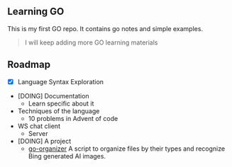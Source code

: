 ## Learning GO
This is my first GO repo.
It contains go notes and simple examples.

> I will keep adding more GO learning materials


## Roadmap

- [x] Language Syntax Exploration

- [DOING] Documentation
    - Learn specific about it
- Techniques of the language
    - 10 problems in Advent of code
- WS chat client
    - Server
- [DOING] A project
  - [go-organizer](https://github.com/shtayeb/Organizer-Script)
    A script to organize files by their types and recognize Bing generated AI images.
